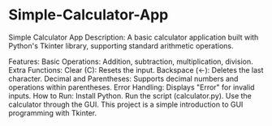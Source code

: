 # Simple-Calculator-App
Simple Calculator App
Description:
A basic calculator application built with Python's Tkinter library, supporting standard arithmetic operations.

Features:
Basic Operations: Addition, subtraction, multiplication, division.
Extra Functions:
Clear (C): Resets the input.
Backspace (<-): Deletes the last character.
Decimal and Parentheses: Supports decimal numbers and operations within parentheses.
Error Handling: Displays "Error" for invalid inputs.
How to Run:
Install Python.
Run the script (calculator.py).
Use the calculator through the GUI.
This project is a simple introduction to GUI programming with Tkinter.
